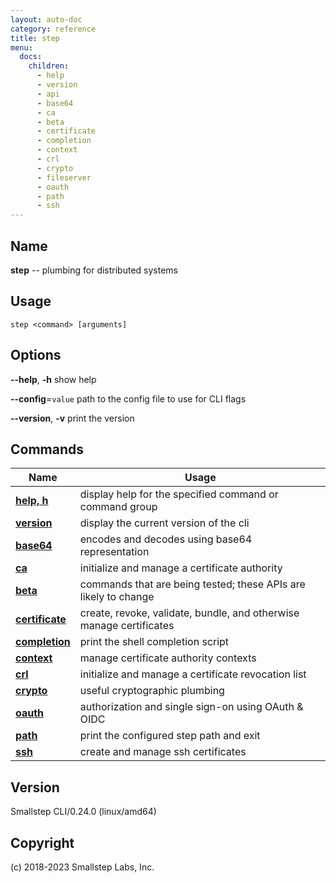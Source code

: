 ```yaml
---
layout: auto-doc
category: reference
title: step
menu:
  docs:
    children:
      - help
      - version
      - api
      - base64
      - ca
      - beta
      - certificate
      - completion
      - context
      - crl
      - crypto
      - fileserver
      - oauth
      - path
      - ssh
---
```


## Name
**step** -- plumbing for distributed systems

## Usage

```raw
step <command> [arguments]
```

## Options

**--help**, **-h**
show help

**--config**=`value`
path to the config file to use for CLI flags

**--version**, **-v**
print the version


## Commands


| Name | Usage |
|---|---|
| **[help, h](help/)** | display help for the specified command or command group |
| **[version](version/)** | display the current version of the cli |
| **[base64](base64/)** | encodes and decodes using base64 representation |
| **[ca](ca/)** | initialize and manage a certificate authority |
| **[beta](beta/)** | commands that are being tested; these APIs are likely to change |
| **[certificate](certificate/)** | create, revoke, validate, bundle, and otherwise manage certificates |
| **[completion](completion/)** | print the shell completion script |
| **[context](context/)** | manage certificate authority contexts |
| **[crl](crl/)** | initialize and manage a certificate revocation list |
| **[crypto](crypto/)** | useful cryptographic plumbing |
| **[oauth](oauth/)** | authorization and single sign-on using OAuth & OIDC |
| **[path](path/)** | print the configured step path and exit |
| **[ssh](ssh/)** | create and manage ssh certificates |


## Version

Smallstep CLI/0.24.0 (linux/amd64)

## Copyright

(c) 2018-2023 Smallstep Labs, Inc.

